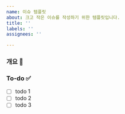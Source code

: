 ```yaml
---
name: 이슈 템플릿
about: 크고 작은 이슈를 작성하기 위한 템플릿입니다.
title: ''
labels: ''
assignees: ''

---
```


### 개요 📝
<!-- 간단한 설명 작성하기 -->

### To-do ✅
<!-- 해당 작업을 수행하기 위해 해야 할 하위 태스크를 작성하기 -->
- [ ] todo 1
- [ ] todo 2
- [ ] todo 3
